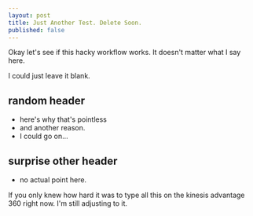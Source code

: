 ```yaml
---
layout: post
title: Just Another Test. Delete Soon.
published: false
---
```

Okay let's see if this hacky workflow works. It doesn't matter what I say here.

I could just leave it blank.

## random header
- here's why that's pointless
- and another reason.
- I could go on...

## surprise other header
- no actual point here.

If you only knew how hard it was to type all this on the kinesis advantage 360 right now. I'm still adjusting to it.
